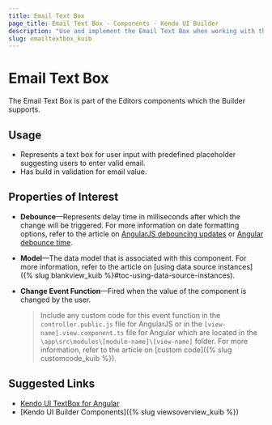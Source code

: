 ```yaml
---
title: Email Text Box
page_title: Email Text Box - Components - Kendo UI Builder
description: "Use and implement the Email Text Box when working with the Kendo UI Builder tool for creating and managing Angular and AngularJS-based web applications."
slug: emailtextbox_kuib
---
```


# Email Text Box

The Email Text Box is part of the Editors components which the Builder supports.

## Usage

* Represents a text box for user input with predefined placeholder suggesting users to enter valid email.
* Has build in validation for email value.

## Properties of Interest

* **Debounce**&mdash;Represents delay time in milliseconds after which the change will be triggered. For more information on date formatting options, refer to the article on [AngularJS debouncing updates](https://docs.angularjs.org/api/ng/directive/ngModelOptions#debouncing-updates) or [Angular debounce time](http://reactivex.io/rxjs/class/es6/Observable.js~Observable.html#instance-method-debounceTime).
* **Model**&mdash;The data model that is associated with this component. For more information, refer to the article on [using data source instances]({% slug blankview_kuib %}#toc-using-data-source-instances).
* **Change Event Function**&mdash;Fired when the value of the component is changed by the user.

    > Include any custom code for this event function in the `controller.public.js` file for AngularJS or in the `[view-name].view.component.ts` file for Angular which are located in the `\app\src\modules\[module-name]\[view-name]` folder. For more information, refer to the article on [custom code]({% slug customcode_kuib %}).

## Suggested Links

* [Kendo UI TextBox for Angular](https://www.telerik.com/kendo-angular-ui/components/inputs/textbox/)
* [Kendo UI Builder Components]({% slug viewsoverview_kuib %})
